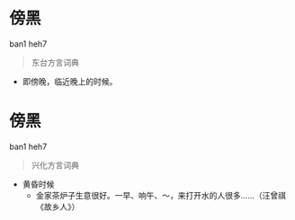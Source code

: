 # 傍黑
ban1 heh7
> 东台方言词典
- 即傍晚，临近晚上的时候。

# 傍黑
ban1 heh7
> 兴化方言词典
- 黄昏时候
  - 金家茶炉子生意很好。一早、响午、～，来打开水的人很多……（汪曾祺《故乡人》）
